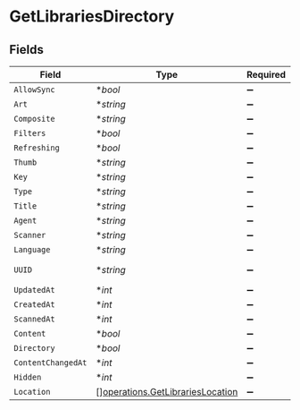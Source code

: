 # GetLibrariesDirectory


## Fields

| Field                                                                                | Type                                                                                 | Required                                                                             | Description                                                                          | Example                                                                              |
| ------------------------------------------------------------------------------------ | ------------------------------------------------------------------------------------ | ------------------------------------------------------------------------------------ | ------------------------------------------------------------------------------------ | ------------------------------------------------------------------------------------ |
| `AllowSync`                                                                          | **bool*                                                                              | :heavy_minus_sign:                                                                   | N/A                                                                                  | true                                                                                 |
| `Art`                                                                                | **string*                                                                            | :heavy_minus_sign:                                                                   | N/A                                                                                  | /:/resources/movie-fanart.jpg                                                        |
| `Composite`                                                                          | **string*                                                                            | :heavy_minus_sign:                                                                   | N/A                                                                                  | /library/sections/1/composite/1705615584                                             |
| `Filters`                                                                            | **bool*                                                                              | :heavy_minus_sign:                                                                   | N/A                                                                                  | true                                                                                 |
| `Refreshing`                                                                         | **bool*                                                                              | :heavy_minus_sign:                                                                   | N/A                                                                                  | false                                                                                |
| `Thumb`                                                                              | **string*                                                                            | :heavy_minus_sign:                                                                   | N/A                                                                                  | /:/resources/movie.png                                                               |
| `Key`                                                                                | **string*                                                                            | :heavy_minus_sign:                                                                   | N/A                                                                                  | 1                                                                                    |
| `Type`                                                                               | **string*                                                                            | :heavy_minus_sign:                                                                   | N/A                                                                                  | movie                                                                                |
| `Title`                                                                              | **string*                                                                            | :heavy_minus_sign:                                                                   | N/A                                                                                  | Movies                                                                               |
| `Agent`                                                                              | **string*                                                                            | :heavy_minus_sign:                                                                   | N/A                                                                                  | tv.plex.agents.movie                                                                 |
| `Scanner`                                                                            | **string*                                                                            | :heavy_minus_sign:                                                                   | N/A                                                                                  | Plex Movie                                                                           |
| `Language`                                                                           | **string*                                                                            | :heavy_minus_sign:                                                                   | N/A                                                                                  | en-US                                                                                |
| `UUID`                                                                               | **string*                                                                            | :heavy_minus_sign:                                                                   | N/A                                                                                  | 322a231a-b7f7-49f5-920f-14c61199cd30                                                 |
| `UpdatedAt`                                                                          | **int*                                                                               | :heavy_minus_sign:                                                                   | N/A                                                                                  | 1705615634                                                                           |
| `CreatedAt`                                                                          | **int*                                                                               | :heavy_minus_sign:                                                                   | N/A                                                                                  | 1654131312                                                                           |
| `ScannedAt`                                                                          | **int*                                                                               | :heavy_minus_sign:                                                                   | N/A                                                                                  | 1705615584                                                                           |
| `Content`                                                                            | **bool*                                                                              | :heavy_minus_sign:                                                                   | N/A                                                                                  | true                                                                                 |
| `Directory`                                                                          | **bool*                                                                              | :heavy_minus_sign:                                                                   | N/A                                                                                  | true                                                                                 |
| `ContentChangedAt`                                                                   | **int*                                                                               | :heavy_minus_sign:                                                                   | N/A                                                                                  | 3192854                                                                              |
| `Hidden`                                                                             | **int*                                                                               | :heavy_minus_sign:                                                                   | N/A                                                                                  | 0                                                                                    |
| `Location`                                                                           | [][operations.GetLibrariesLocation](../../models/operations/getlibrarieslocation.md) | :heavy_minus_sign:                                                                   | N/A                                                                                  | [{"id":1,"path":"/movies"}]                                                          |